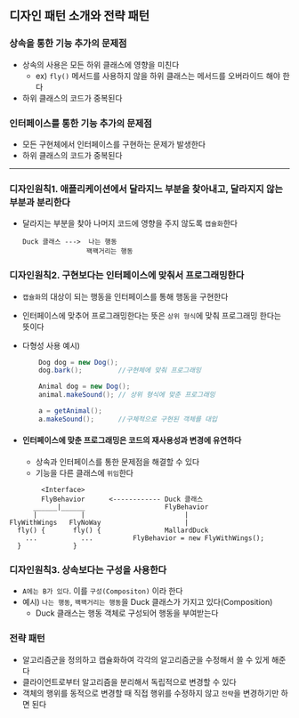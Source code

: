 ## 디자인 패턴 소개와 전략 패턴

### 상속을 통한 기능 추가의 문제점 
- 상속의 사용은 모든 하위 클래스에 영향을 미친다
  - ex) `fly()` 메서드를 사용하지 않을 하위 클래스는 메서드를 오버라이드 해야 한다
- 하위 클래스의 코드가 중복된다

### 인터페이스를 통한 기능 추가의 문제점
- 모든 구현체에서 인터페이스를 구현하는 문제가 발생한다
- 하위 클래스의 코드가 중복된다

--- 
### 디자인원칙1. 애플리케이션에서 달라지느 부분을 찾아내고, 달라지지 않는 부분과 분리한다
- 달라지는 부분을 찾아 나머지 코드에 영향을 주지 않도록 `캡슐화`한다
    ```text
    Duck 클래스 --->  나는 행동 
                    꽥꽥거리는 행동 
    ```

### 디자인원칙2. 구현보다는 인터페이스에 맞춰서 프로그래밍한다
- `캡슐화`의 대상이 되는 행동을 인터페이스를 통해 행동을 구현한다
- 인터페이스에 맞추어 프로그래밍한다는 뜻은 `상위 형식`에 맞춰 프로그래밍 한다는 뜻이다
- 다형성 사용 예시)
    ```java
        Dog dog = new Dog();
        dog.bark();         //구현체에 맞춰 프로그래밍
    
        Animal dog = new Dog();
        animal.makeSound(); // 상위 형식에 맞춘 프로그래밍
    
        a = getAnimal();
        a.makeSound();      //구체적으로 구현된 객체를 대입 
    ```

- #### 인터페이스에 맞춘 프로그래밍은 코드의 재사용성과 변경에 유연하다
  - 상속과 인터페이스를 통한 문제점을 해결할 수 있다
  - 기능을 다른 클래스에 `위임`한다
```text
        <Interface>          
        FlyBehavior      <------------ Duck 클래스    
      ______|______                    FlyBehavior
      |           |                         |
FlyWithWings   FlyNoWay                     |
  fly() {       fly() {                MallardDuck
    ...           ...          FlyBehavior = new FlyWithWings(); 
  }             }
```

### 디자인원칙3. 상속보다는 구성을 사용한다
- `A에는 B가 있다`. 이를 `구성(Compositon)` 이라 한다
- 예시) `나는 행동`, `꽥꽥거리는 행동`을 Duck 클래스가 가지고 있다(Composition)
  - Duck 클래스는 행동 객체로 구성되어 행동을 부여받는다


### 전략 패턴
- 알고리즘군을 정의하고 캡슐화하여 각각의 알고리즘군을 수정해서 쓸 수 있게 해준다
- 클라이언트로부터 알고리즘을 분리해서 독립적으로 변경할 수 있다
- 객체의 행위를 동적으로 변경할 때 직접 행위를 수정하지 않고 `전략`을 변경하기만 하면 된다